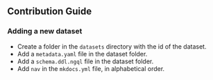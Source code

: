 ## Contribution Guide

### Adding a new dataset

- Create a folder in the `datasets` directory with the id of the dataset.
- Add a `metadata.yaml` file in the dataset folder.
- Add a `schema.ddl.ngql` file in the dataset folder.
- Add `nav` in the `mkdocs.yml` file, in alphabetical order.

